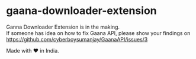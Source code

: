 # gaana-downloader-extension 
 

Ganna Downloader Extension is in the making.  
If someone has idea on how to fix Gaana API, please show your findings on https://github.com/cyberboysumanjay/GaanaAPI/issues/3

Made with :heart: in India.  
